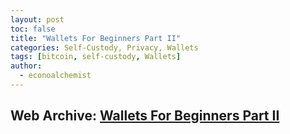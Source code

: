 ```yaml
---
layout: post
toc: false
title: "Wallets For Beginners Part II"
categories: Self-Custody, Privacy, Wallets
tags: [bitcoin, self-custody, Wallets]
author:
  - econoalchemist
---
```

## Web Archive: [Wallets For Beginners Part II](https://web.archive.org/web/20250319013948/https://www.econoalchemist.com/post/bitcoin-wallets-for-beginners-part-ii)
